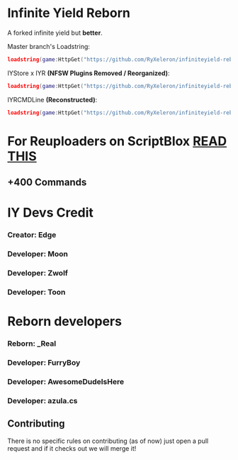 # Infinite Yield Reborn
A forked infinite yield but **better**.

Master branch's Loadstring:
```lua
loadstring(game:HttpGet("https://github.com/RyXeleron/infiniteyield-reborn/raw/master/source"))()
```

IYStore x IYR **(NFSW Plugins Removed / Reorganized)**:
```lua
loadstring(game:HttpGet("https://github.com/RyXeleron/infiniteyield-reborn/raw/master/Infinite%20Store"))()
```

IYRCMDLine **(Reconstructed)**:
```lua
loadstring(game:HttpGet("https://github.com/RyXeleron/infiniteyield-reborn/raw/master/IYRCMDBAR"))()
```

# For Reuploaders on ScriptBlox [READ THIS](https://github.com/RyXeleron/infiniteyield-reborn/tree/scriptblox?tab=readme-ov-file#for-the-reuploaders-on-scriptblox-please-read-me)

## +400 Commands

# IY Devs Credit 
### Creator: Edge

### Developer: Moon
### Developer: Zwolf
### Developer: Toon

# Reborn developers
### Reborn: _Real

### Developer: FurryBoy
### Developer: AwesomeDudeIsHere
### Developer: azula.cs

## Contributing
There is no specific rules on contributing (as of now) just open a pull request and if it checks out we will merge it!

